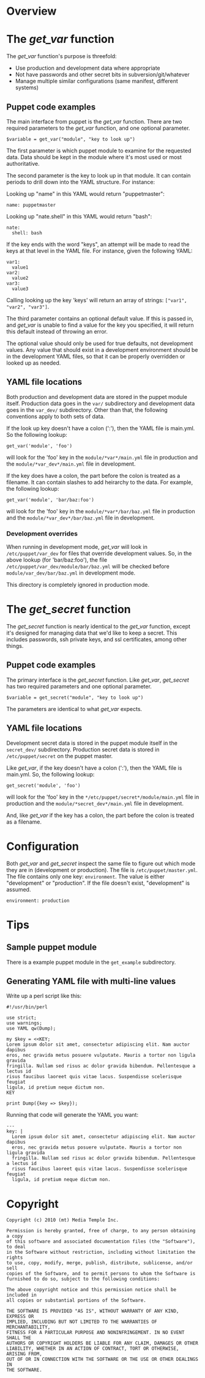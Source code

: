 # Overview

# The *get_var* function

The *get_var* function's purpose is threefold:

* Use production and development data where appropriate
* Not have passwords and other secret bits in subversion/git/whatever
* Manage multiple similar configurations (same manifest, different systems)

## Puppet code examples

The main interface from puppet is the *get_var* function.  There are two required parameters to the *get_var* function, and one optional parameter.

    $variable = get_var("module", "key to look up")

The first parameter is which puppet module to examine for the requested data.  Data should be kept in the module where it's most used or most authoritative.

The second parameter is the key to look up in that module.  It can contain periods to drill down into the YAML structure.  For instance:

Looking up "name" in this YAML would return "puppetmaster":

    name: puppetmaster

Looking up "nate.shell" in this YAML would return "bash":

    nate:
      shell: bash

If the key ends with the word "keys", an attempt will be made to read the keys at that level in the YAML file.  For instance, given the following YAML:

    var1:
      value1
    var2:
      value2
    var3:
      value3

Calling looking up the key 'keys' will return an array of strings: `["var1", "var2", "var3"]`.

The third parameter contains an optional default value.  If this is passed in, and *get_var* is unable to find a value for the key you specified, it will return this default instead of throwing an error.

The optional value should only be used for true defaults, not development values.  Any value that should exist in a development environment should be in the development YAML files, so that it can be properly overridden or looked up as needed.

## YAML file locations

Both production and development data are stored in the puppet module itself.  Production data goes in the `var/` subdirectory and development data goes in the `var_dev/` subdirectory.  Other than that, the following conventions apply to both sets of data.

If the look up key doesn't have a colon (':'), then the YAML file is main.yml.  So the following lookup:

    get_var('module', 'foo')

will look for the 'foo' key in the `module/*var*/main.yml` file in production and the `module/*var_dev*/main.yml` file in development.

If the key does have a colon, the part before the colon is treated as a filename.  It can contain slashes to add heirarchy to the data.  For example, the following lookup:

    get_var('module', 'bar/baz:foo')

will look for the 'foo' key in the `module/*var*/bar/baz.yml` file in production and the `module/*var_dev*/bar/baz.yml` file in development.

### Development overrides

When running in development mode, *get_var* will look in `/etc/puppet/var_dev` for files that override development values.  So, in the above lookup (for 'bar/baz:foo'), the file `/etc/puppet/var_dev/module/bar/baz.yml` will be checked before `module/var_dev/bar/baz.yml` in development mode.

This directory is completely ignored in production mode.

# The *get_secret* function

The *get_secret* function is nearly identical to the *get_var* function, except it's designed for managing data that we'd like to keep a secret.  This includes passwords, ssh private keys, and ssl certificates, among other things.

## Puppet code examples

The primary interface is the *get_secret* function.  Like *get_var*, *get_secret* has two required parameters and one optional parameter.

    $variable = get_secret("module", "key to look up")

The parameters are identical to what *get_var* expects.

## YAML file locations

Development secret data is stored in the puppet module itself in the `secret_dev/` subdirectory.  Production secret data is stored in `/etc/puppet/secret` on the puppet master.

Like *get_var*, if the key doesn't have a colon (':'), then the YAML file is main.yml.  So, the following lookup:

    get_secret('module', 'foo')

will look for the 'foo' key in the `*/etc/puppet/secret*/module/main.yml` file in production and the `module/*secret_dev*/main.yml` file in development.

And, like *get_var* if the key has a colon, the part before the colon is treated as a filename.

# Configuration

Both *get_var* and *get_secret* inspect the same file to figure out which mode they are in (development or production).  The file is `/etc/puppet/master.yml`.  The file contains only one key: `environment`.  The value is either "development" or "production".  If the file doesn't exist, "development" is assumed.

    environment: production

# Tips

## Sample puppet module

There is a example puppet module in the `get_example` subdirectory.

## Generating YAML file with multi-line values

Write up a perl script like this:

    #!/usr/bin/perl

    use strict;
    use warnings;
    use YAML qw(Dump);

    my $key = <<KEY;
    Lorem ipsum dolor sit amet, consectetur adipiscing elit. Nam auctor dapibus
    eros, nec gravida metus posuere vulputate. Mauris a tortor non ligula gravida
    fringilla. Nullam sed risus ac dolor gravida bibendum. Pellentesque a lectus id
    risus faucibus laoreet quis vitae lacus. Suspendisse scelerisque feugiat
    ligula, id pretium neque dictum non.
    KEY

    print Dump({key => $key});

Running that code will generate the YAML you want:

    ---
    key: |
      Lorem ipsum dolor sit amet, consectetur adipiscing elit. Nam auctor dapibus
      eros, nec gravida metus posuere vulputate. Mauris a tortor non ligula gravida
      fringilla. Nullam sed risus ac dolor gravida bibendum. Pellentesque a lectus id
      risus faucibus laoreet quis vitae lacus. Suspendisse scelerisque feugiat
      ligula, id pretium neque dictum non.

# Copyright

    Copyright (c) 2010 (mt) Media Temple Inc.

    Permission is hereby granted, free of charge, to any person obtaining a copy
    of this software and associated documentation files (the "Software"), to deal
    in the Software without restriction, including without limitation the rights
    to use, copy, modify, merge, publish, distribute, sublicense, and/or sell
    copies of the Software, and to permit persons to whom the Software is
    furnished to do so, subject to the following conditions:

    The above copyright notice and this permission notice shall be included in
    all copies or substantial portions of the Software.

    THE SOFTWARE IS PROVIDED "AS IS", WITHOUT WARRANTY OF ANY KIND, EXPRESS OR
    IMPLIED, INCLUDING BUT NOT LIMITED TO THE WARRANTIES OF MERCHANTABILITY,
    FITNESS FOR A PARTICULAR PURPOSE AND NONINFRINGEMENT. IN NO EVENT SHALL THE
    AUTHORS OR COPYRIGHT HOLDERS BE LIABLE FOR ANY CLAIM, DAMAGES OR OTHER
    LIABILITY, WHETHER IN AN ACTION OF CONTRACT, TORT OR OTHERWISE, ARISING FROM,
    OUT OF OR IN CONNECTION WITH THE SOFTWARE OR THE USE OR OTHER DEALINGS IN
    THE SOFTWARE.
